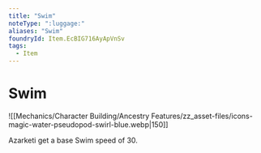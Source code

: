 ```yaml
---
title: "Swim"
noteType: ":luggage:"
aliases: "Swim"
foundryId: Item.EcBIG716AyApVnSv
tags:
  - Item
---
```


# Swim
![[Mechanics/Character Building/Ancestry Features/zz_asset-files/icons-magic-water-pseudopod-swirl-blue.webp|150]]

Azarketi get a base Swim speed of 30.
